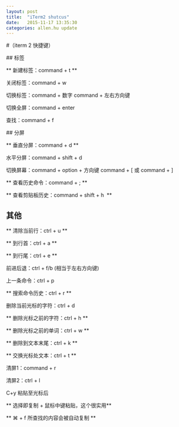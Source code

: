 ```yaml
---
layout: post
title:  "iTerm2 shutcus"
date:   2015-11-17 13:35:30
categories: allen.hu update
---
```


#（iterm 2 快捷键）

## 标签

** 新建标签：command + t **

关闭标签：command + w

切换标签：command + 数字 command + 左右方向键

切换全屏：command + enter

查找：command + f

## 分屏

** 垂直分屏：command + d **

水平分屏：command + shift + d

切换屏幕：command + option + 方向键 command + [ 或 command + ]

** 查看历史命令：command + ; **

** 查看剪贴板历史：command + shift + h  **

## 其他

** 清除当前行：ctrl + u **

** 到行首：ctrl + a **

** 到行尾：ctrl + e **

前进后退：ctrl + f/b (相当于左右方向键)

上一条命令：ctrl + p

** 搜索命令历史：ctrl + r **

删除当前光标的字符：ctrl + d

** 删除光标之前的字符：ctrl + h **

** 删除光标之前的单词：ctrl + w **

** 删除到文本末尾：ctrl + k **

** 交换光标处文本：ctrl + t **

清屏1：command + r

清屏2：ctrl + l

C+y 粘贴至光标后

** 选择即复制 + 鼠标中键粘贴，这个很实用**

** ⌘ + f 所查找的内容会被自动复制 **

